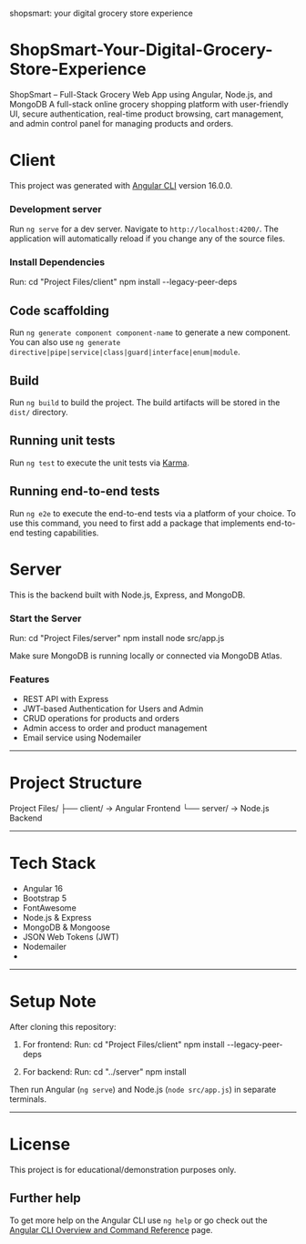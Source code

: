 shopsmart: your digital grocery store experience
# ShopSmart-Your-Digital-Grocery-Store-Experience
ShopSmart – Full-Stack Grocery Web App using Angular, Node.js, and MongoDB  A full-stack online grocery shopping platform with user-friendly UI, secure authentication, real-time product browsing, cart management, and admin control panel for managing products and orders.

# Client

This project was generated with [Angular CLI](https://github.com/angular/angular-cli) version 16.0.0.

### Development server

Run `ng serve` for a dev server. Navigate to `http://localhost:4200/`. The application will automatically reload if you change any of the source files.

### Install Dependencies
Run:
cd "Project Files/client"
npm install --legacy-peer-deps

## Code scaffolding

Run `ng generate component component-name` to generate a new component. You can also use `ng generate directive|pipe|service|class|guard|interface|enum|module`.

## Build

Run `ng build` to build the project. The build artifacts will be stored in the `dist/` directory.

## Running unit tests

Run `ng test` to execute the unit tests via [Karma](https://karma-runner.github.io).

## Running end-to-end tests

Run `ng e2e` to execute the end-to-end tests via a platform of your choice. To use this command, you need to first add a package that implements end-to-end testing capabilities.

# Server

This is the backend built with Node.js, Express, and MongoDB.

### Start the Server

Run:
cd "Project Files/server"
npm install
node src/app.js

Make sure MongoDB is running locally or connected via MongoDB Atlas.

### Features

- REST API with Express
- JWT-based Authentication for Users and Admin
- CRUD operations for products and orders
- Admin access to order and product management
- Email service using Nodemailer

---

# Project Structure

Project Files/
├── client/ → Angular Frontend
└── server/ → Node.js Backend

---

# Tech Stack

- Angular 16
- Bootstrap 5
- FontAwesome
- Node.js & Express
- MongoDB & Mongoose
- JSON Web Tokens (JWT)
- Nodemailer
- 
---

# Setup Note

After cloning this repository:

1. For frontend:
Run:
cd "Project Files/client"
npm install --legacy-peer-deps


2. For backend:
Run:
cd "../server"
npm install


Then run Angular (`ng serve`) and Node.js (`node src/app.js`) in separate terminals.

---

# License

This project is for educational/demonstration purposes only.

## Further help

To get more help on the Angular CLI use `ng help` or go check out the [Angular CLI Overview and Command Reference](https://angular.io/cli) page.


